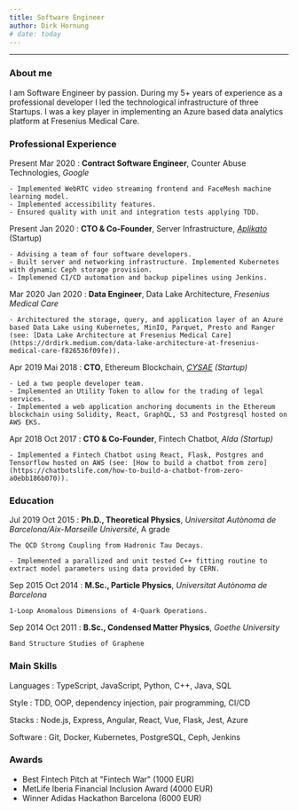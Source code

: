 ```yaml
---
title: Software Engineer
author: Dirk Hornung
# date: today
---
```



----


### About me
I am Software Engineer by passion. During my 5+ years of experience as a professional developer I led the technological infrastructure of three Startups. I was a key player in implementing an Azure based data analytics platform at Fresenius Medical Care.

### Professional Experience

Present Mar 2020
:   **Contract Software Engineer**, Counter Abuse Technologies, *Google*

    - Implemented WebRTC video streaming frontend and FaceMesh machine learning model. 
    - Implemented accessibility features.
    - Ensured quality with unit and integration tests applying TDD.

Present Jan 2020
:   **CTO & Co-Founder**, Server Infrastructure, *[Aplikato](https://aplikato.de)* (Startup)

    - Advising a team of four software developers.
    - Built server and networking infrastructure. Implemented Kubernetes with dynamic Ceph storage provision.
    - Implemened CI/CD automation and backup pipelines using Jenkins.

Mar 2020 Jan 2020
:   **Data Engineer**, Data Lake Architecture, *Fresenius Medical Care*

    - Architectured the storage, query, and application layer of an Azure based Data Lake using Kubernetes, MinIO, Parquet, Presto and Ranger (see: [Data Lake Architecture at Fresenius Medical Care](https://drdirk.medium.com/data-lake-architecture-at-fresenius-medical-care-f826536f09fe)).

Apr 2019 Mai 2018
:   **CTO**, Ethereum Blockchain, *[CYSAE](https://cysae.com) (Startup)*

    - Led a two people developer team.
    - Implemented an Utility Token to allow for the trading of legal services.
    - Implemented a web application anchoring documents in the Ethereum blockchain using Solidity, React, GraphQL, S3 and Postgresql hosted on AWS EKS.

Apr 2018  Oct 2017
:   **CTO & Co-Founder**, Fintech Chatbot, *Alda (Startup)* 

    - Implemented a Fintech Chatbot using React, Flask, Postgres and Tensorflow hosted on AWS (see: [How to build a chatbot from zero](https://chatbotslife.com/how-to-build-a-chatbot-from-zero-a0ebb186b070)).


### Education

Jul 2019 Oct 2015
:   **Ph.D., Theoretical Physics**, *Universitat Autònoma de Barcelona/Aix-Marseille Université*, A grade

    The QCD Strong Coupling from Hadronic Tau Decays.

    - Implemented a parallized and unit tested C++ fitting routine to extract model parameters using data provided by CERN. 

Sep 2015 Oct 2014 
:   **M.Sc., Particle Physics**, *Universitat Autònoma de Barcelona*

    1-Loop Anomalous Dimensions of 4-Quark Operations.

Sep 2014 Oct 2011
:   **B.Sc., Condensed Matter Physics**, *Goethe University*

    Band Structure Studies of Graphene


### Main Skills

Languages
:   TypeScript, JavaScript, Python, C++, Java, SQL

Style
:   TDD, OOP, dependency injection, pair programming, CI/CD

Stacks
:   Node.js, Express, Angular, React, Vue, Flask, Jest, Azure

Software
:   Git, Docker, Kubernetes, PostgreSQL, Ceph, Jenkins


### Awards

- Best Fintech Pitch at "Fintech War" (1000 EUR)
- MetLife Iberia Financial Inclusion Award (4000 EUR)
- Winner Adidas Hackathon Barcelona (6000 EUR)